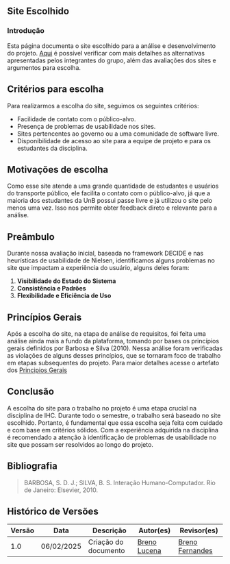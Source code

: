 ## Site Escolhido


### Introdução 

Esta página documenta o site escolhido para a análise e desenvolvimento do projeto. [Aqui](https://interacao-humano-computador.github.io/2024.2-PasseLivreEstudantil/planejamento/sites_escolhidos/) é possível verificar com mais detalhes as alternativas apresentadas pelos integrantes do grupo, além das avaliações dos sites e argumentos para escolha.

## Critérios para escolha

Para realizarmos a escolha do site, seguimos os seguintes critérios:


- Facilidade de contato com o público-alvo.
- Presença de problemas de usabilidade nos sites.
- Sites pertencentes ao governo ou a uma comunidade de software livre.
- Disponibilidade de acesso ao site para a equipe de projeto e para os estudantes da disciplina.


## Motivações de escolha

Como esse site atende a uma grande quantidade de estudantes e usuários do transporte público, ele facilita o contato com o público-alvo, já que a maioria dos estudantes da UnB possui passe livre e já utilizou o site pelo menos uma vez. Isso nos permite obter feedback direto e relevante para a análise.

## Preâmbulo

Durante nossa avaliação inicial, baseada no framework DECIDE e nas heurísticas de usabilidade de Nielsen, identificamos alguns problemas no site que impactam a experiência do usuário, alguns deles foram:

1. **Visibilidade do Estado do Sistema**
2. **Consistência e Padrões**
3. **Flexibilidade e Eficiência de Uso**

## Princípios Gerais

Após a escolha do site, na etapa de análise de requisitos, foi feita uma análise ainda mais a fundo da plataforma, tomando por bases os princípios gerais definidos por Barbosa e Silva (2010). Nessa análise foram verificadas as violações de alguns desses princípios, que se tornaram foco de trabalho em etapas subsequentes do projeto. Para maior detalhes acesse o artefato dos [Principios Gerais](../analise_de_requsitos/principios_gerais.md)


## Conclusão

A escolha do site para o trabalho no projeto é uma etapa crucial na disciplina de IHC. Durante todo o semestre, o trabalho será baseado no site escolhido. Portanto, é fundamental que essa escolha seja feita com cuidado e com base em critérios sólidos. Com a experiência adquirida na disciplina é recomendado a atenção à identificação de problemas de usabilidade no site que possam ser resolvidos ao longo do projeto.

## Bibliografia

> BARBOSA, S. D. J.; SILVA, B. S. Interação Humano-Computador. Rio de Janeiro: Elsevier, 2010.
## Histórico de Versões

Versão  |   Data   | Descrição | Autor(es) | Revisor(es)
--------- | ------ | ------ | ---------- | ----------
 1.0 | 06/02/2025 | Criação do documento | [Breno Lucena](https://github.com/BrenoLUCO)| [Breno Fernandes](https://github.com/Brenofrds)
